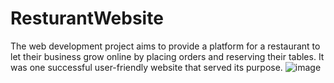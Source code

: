 # ResturantWebsite
 The web development project aims to provide a platform for a restaurant to let their business grow online by placing orders and reserving their tables. It was one successful user-friendly website that served its purpose.
 ![image](https://user-images.githubusercontent.com/97382432/207571805-a5aed1c6-bea5-4466-871f-ac5853eae8e1.png)
